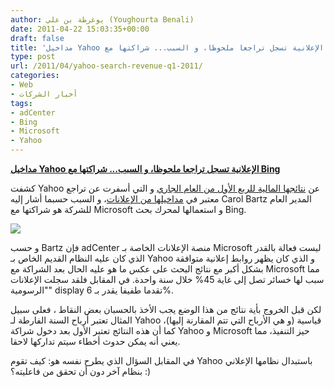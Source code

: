 ```yaml
---
author: يوغرطة بن علي (Youghourta Benali)
date: 2011-04-22 15:03:35+00:00
draft: false
title: 'مداخيل Yahoo الإعلانية تسجل تراجعا ملحوظا، و السبب... شراكتها مع Bing '
type: post
url: /2011/04/yahoo-search-revenue-q1-2011/
categories:
- Web
- أخبار الشركات
tags:
- adCenter
- Bing
- Microsoft
- Yahoo
---
```


[**مداخيل Yahoo الإعلانية تسجل تراجعا ملحوظا، و السبب... شراكتها مع Bing**](https://www.it-scoop.com/2011/04/yahoo-search-revenue-q1-2011/)


كشفت Yahoo عن [نتائجها المالية للربع الأول من العام الجاري](http://yhoo.client.shareholder.com/results.cfm) و التي أسفرت عن تراجع معتبر في [مداخيلها من الإعلانات](http://searchengineland.com/the-yahoo-search-revenue-disaster-73868)، و السبب حسبما أشار إليه Carol Bartz المدير العام للشركة هو شراكتها مع Microsoft و استعمالها لمحرك بحث Bing.

[![](https://www.it-scoop.com/wp-content/uploads/2011/04/Yahoo-logo.jpg)
](https://www.it-scoop.com/2011/04/yahoo-search-revenue-q1-2011/)

و حسب Bartz فإن adCenter منصة الإعلانات الخاصة بـ Microsoft ليست فعالة بالقدر الذي كان عليه النظام القديم الخاص بـ Yahoo و الذي كان يظهر روابط إعلانية متوافقة بشكل أكبر مع نتائج البحث على عكس ما هو عليه الحال بعد الشراكة مع Microsoft مما سبب لها خسائر تصل إلى غاية 45% خلال سنة واحدة. في المقابل فلقد سجلت الإعلانات "الرسومية" display تقدما طفيفا يقدر بـ 6%.

لكن قبل الخروج بأية نتائج من هذا الوضع يجب الأخذ بالحسبان بعض النقاط ، فعلى سبيل المثال تعتبر أرباح السنة الفارطة لـ Yahoo قياسية (و هي الأرباح التي تتم المقارنة إليها)، كما أن هذه النتائج تعتبر الأول بعد دخول شراكة Yahoo و Microsoft حيز التنفيذ، مما يعني أنه يمكن حدوث أخطاء سيتم تداركها لاحقا.

في المقابل السؤال الذي يطرح نفسه هو: كيف تقوم Yahoo باستبدال نظامها الإعلاني بنظام آخر دون أن تحقق من فاعليته؟ :)
